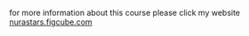 for more information about this course please click my website [nurastars.figcube.com ](https://nurastars.figcube.com/)
